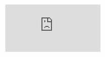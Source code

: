 ![BrainSwig](https://vitchennaievents.com/certificates/generate.php?c=RWNacjVYRjVhRm9qenRaSkJFSEhnck9CMTFVN1ZWQ2xXNzlabGlVRzhEYXFYZ1NVK3R6L1l2QzltNGtWeENQVS9SeXFCcmxJcElRcWljYlBnM2E0bHNkNUFNWUgrdGZ3anljT0tMTXBpRmJleHFIQlVQd2tEa2pVT1ErdkV1VTNlTDJsem1XQzdjZXZmd0JKNTY3MHlRPT0=)
